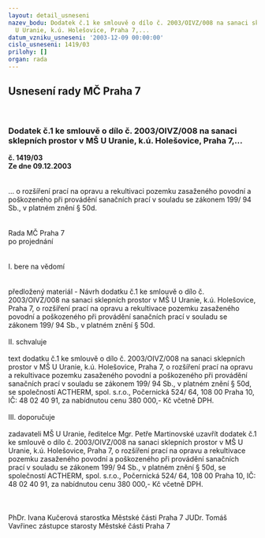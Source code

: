 ```yaml
---
layout: detail_usneseni
nazev_bodu: Dodatek č.1 ke smlouvě o dílo č. 2003/OIVZ/008 na sanaci sklepních prostor  v  MŠ
  U Uranie, k.ú. Holešovice, Praha 7,...
datum_vzniku_usneseni: '2003-12-09 00:00:00'
cislo_usneseni: 1419/03
prilohy: []
organ: rada
---
```

<div id="ucUsn_pList" class="usn">
	<span><h2>Usnesení rady MČ Praha 7 </h2>
<br></span><div class="standBody">
<span><h3>Dodatek č.1 ke smlouvě o dílo č. 2003/OIVZ/008 na sanaci sklepních prostor  v  MŠ U Uranie, k.ú. Holešovice, Praha 7,...</h3></span><div class="center">
		<strong>č. 1419/03</strong><br>
	</div>
<div class="center">
		<strong>Ze dne 09.12.2003</strong><br><br>
	</div>
<br>... o rozšíření prací na opravu a rekultivaci pozemku zasaženého povodní a poškozeného při provádění sanačních prací v souladu se zákonem 199/ 94 Sb., v platném znění § 50d.<br><br><br>Rada MČ Praha 7<br>po projednání<br><br><br>I.	bere na vědomí<br><br> <br>předložený materiál - Návrh dodatku č.1 ke smlouvě o dílo č. 2003/OIVZ/008 na sanaci sklepních prostor  v  MŠ U Uranie, k.ú. Holešovice, Praha 7, o rozšíření prací na opravu a rekultivace pozemku zasaženého povodní a poškozeného při provádění sanačních prací v souladu se zákonem 199/ 94 Sb., v platném znění § 50d.<br><br>II.	schvaluje <br><br>text dodatku č.1 ke smlouvě o dílo č. 2003/OIVZ/008 na sanaci sklepních prostor  v  MŠ U Uranie, k.ú. Holešovice, Praha 7, o rozšíření prací na opravu a rekultivace pozemku zasaženého povodní a poškozeného při provádění sanačních prací v souladu se zákonem 199/ 94 Sb., v platném znění § 50d, se společností ACTHERM,  spol. s.r.o.,  Počernická  524/ 64, 108 00 Praha 10, IČ: 48 02 40 91, za nabídnutou cenu  380 000,- Kč včetně  DPH.<br><br>III.	doporučuje<br><br>zadavateli MŠ U Uranie, ředitelce Mgr. Petře Martinovské uzavřít dodatek č.1 ke smlouvě o dílo č.  2003/OIVZ/008 na sanaci sklepních prostor  v  MŠ U Uranie, k.ú. Holešovice, Praha 7, o rozšíření prací na opravu a rekultivace pozemku zasaženého povodní a poškozeného při provádění sanačních prací v souladu se zákonem 199/ 94 Sb., v platném znění § 50d, se společností ACTHERM,  spol. s.r.o.,  Počernická  524/ 64, 108 00 Praha 10, IČ: 48 02 40 91, za nabídnutou cenu  380 000,- Kč včetně  DPH.<br><br> <br>	<br>PhDr. Ivana Kučerová starostka Městské části Praha 7	 JUDr. Tomáš Vavřinec zástupce starosty Městské části Praha 7<br>	<br><br>
</div>
</div>